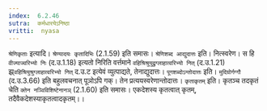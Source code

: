 ```yaml
---
index:  6.2.46
sutra:  कर्मधारयेऽनिष्ठा
vritti:  nyasa
---
```


`श्रेणिकृताः` इत्यादि। `श्रेण्यादयः कृतादिभिः` (2.1.59) इति समासः। `श्रेणिशब्द आद्युदात्तः` इति। नित्स्वरेण। स हि `वीज्याज्वरिभ्यो निः` (द.उ.1.18) इत्यतो निरिति वर्त्तमाने `वहिश्रिश्रुयुद्रुग्लाहात्वरिभ्यो नित्` (द.उ.1.21) झ्र्`वहिश्रियुश्रुग्लाहात्वरिभ्यो नित्` द.उ.ट इत्येवं व्युत्पाद्यते, तेनाद्युदात्तः। `पूगशब्दोऽन्तोदात्तः` इति। `मुदिग्रोर्गग्गौ` (द.उ.3.66) इति बहुलवचनात् पूञोऽपि गक्। तेन प्रत्ययस्वरेणान्तोदात्तः।
`कृताकृतम्` इति। कृतञ्च तदकृतं चेति `क्तेन नञ्विविशिष्टेनानञ्` (2.1.60) इति समासः। एकदेशस्य कृतत्वात् कृतम्, तदैवैकदेशस्याकृतत्वादकृतम्।।

